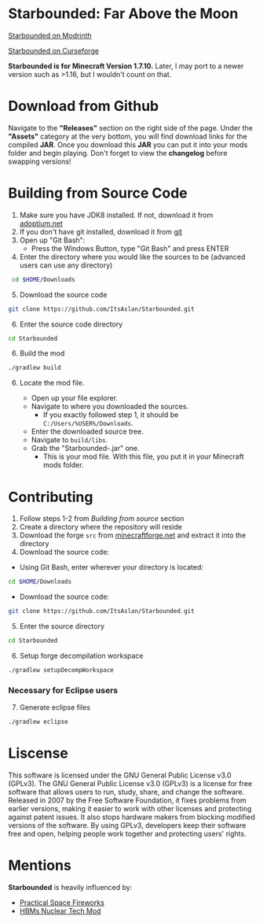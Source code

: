 <h1>Starbounded: Far Above the Moon</h1>

[Starbounded on Modrinth](https://modrinth.com/mod/starbounded)

[Starbounded on Curseforge](https://www.curseforge.com/minecraft/mc-mods/starbounded)

**Starbounded is for Minecraft Version 1.7.10.** Later, I may port to a newer version such as >1.16, but I wouldn't count on that.

<h1>Download from Github</h1>

Navigate to the **"Releases"** section on the right side of the page. Under the **"Assets"** category at the very bottom, you will find download links for the compiled **JAR**. Once you download this **JAR** you can put it into your mods folder and begin playing. Don't forget to view the **changelog** before swapping versions!

<h1>Building from Source Code</h1>

1. Make sure you have JDK8 installed. If not, download it from [adoptium.net](https://adoptium.net/temurin/releases/?variant=openjdk8&jvmVariant=hotspot)
2. If you don't have git installed, download it from [git](https://git-scm.com/downloads)
3. Open up "Git Bash":
    - Press the Windows Button, type "Git Bash" and press ENTER
4. Enter the directory where you would like the sources to be (advanced users can use any directory)
```bash
 cd $HOME/Downloads
```
5. Download the source code
```bash
git clone https://github.com/ItsAslan/Starbounded.git
```
6. Enter the source code directory
```bash
cd Starbounded
```
6. Build the mod
```bash
./gradlew build
```
6. Locate the mod file.

    + Open up your file explorer.
    + Navigate to where you downloaded the sources.
        + If you exactly followed step 1, it should be `C:/Users/%USER%/Downloads`.
    + Enter the downloaded source tree.
    + Navigate to `build/libs`.
    + Grab the "Starbounded-.jar" one.
        + This is your mod file. With this file, you put it in your Minecraft mods folder.

<h1>Contributing</h1>

1. Follow steps 1-2 from _Building from source_ section
2. Create a directory where the repository will reside
3. Download the forge `src` from [minecraftforge.net](https://files.minecraftforge.net/net/minecraftforge/forge/index_1.7.10.html) and extract it into the directory
4. Download the source code:

- Using Git Bash, enter wherever your directory is located:
```bash
cd $HOME/Downloads
```
- Download the source code:
```bash
git clone https://github.com/ItsAslan/Starbounded.git
```

5. Enter the source directory
```bash
cd Starbounded
```
6. Setup forge decompilation workspace
```bash
./gradlew setupDecompWorkspace
```
<h3>Necessary for Eclipse users</h3>

7. Generate eclipse files
```bash
./gradlew eclipse
```

<h1>Liscense</h1>

This software is licensed under the GNU General Public License v3.0 (GPLv3). The GNU General Public License v3.0 (GPLv3) is a license for free software that allows users to run, study, share, and change the software. Released in 2007 by the Free Software Foundation, it fixes problems from earlier versions, making it easier to work with other licenses and protecting against patent issues. It also stops hardware makers from blocking modified versions of the software. By using GPLv3, developers keep their software free and open, helping people work together and protecting users' rights.

<h1>Mentions</h1>

**Starbounded** is heavily influenced by:
- [Practical Space Fireworks](https://github.com/PracticalSpaceFireworks/PracticalSpaceFireworks)
- [HBMs Nuclear Tech Mod](https://github.com/HbmMods/Hbm-s-Nuclear-Tech-GIT)